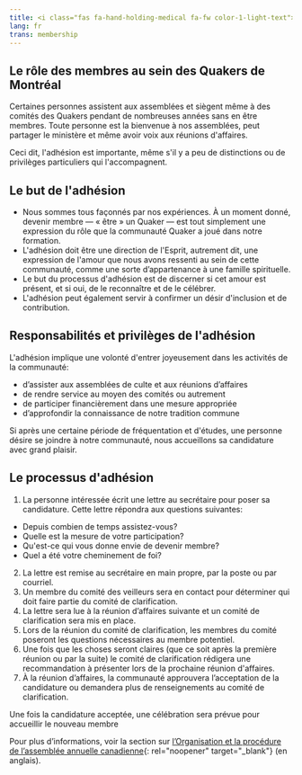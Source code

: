 ```yaml
---
title: <i class="fas fa-hand-holding-medical fa-fw color-1-light-text"></i> Devenir membre
lang: fr
trans: membership
---
```

## Le rôle des membres au sein des Quakers de Montréal
Certaines personnes assistent aux assemblées et siègent même à des comités des Quakers pendant de nombreuses années sans en être membres. Toute personne est la bienvenue à nos assemblées, peut partager le ministère et même avoir voix aux réunions d'affaires.

Ceci dit, l'adhésion est importante, même s'il y a peu de distinctions ou de privilèges particuliers qui l'accompagnent. 

## Le but de l'adhésion
* Nous sommes tous façonnés par nos expériences. À un moment donné, devenir membre — « être » un Quaker — est tout simplement une expression du rôle que la communauté Quaker a joué dans notre formation.
* L'adhésion doit être une direction de l'Esprit, autrement dit, une expression de l'amour que nous avons ressenti au sein de cette communauté, comme une sorte d’appartenance à une famille spirituelle.
* Le but du processus d'adhésion est de discerner si cet amour est présent, et si oui, de le reconnaître et de le célébrer.
* L'adhésion peut également servir à confirmer un désir d'inclusion et de contribution.

## Responsabilités et privilèges de l'adhésion
L'adhésion implique une volonté d'entrer joyeusement dans les activités de la communauté:

* d’assister aux assemblées de culte et aux réunions d’affaires
* de rendre service au moyen des comités ou autrement
* de participer financièrement dans une mesure appropriée
* d’approfondir la connaissance de notre tradition commune

Si après une certaine période de fréquentation et d'études, une personne désire se joindre à notre communauté, nous accueillons sa candidature avec grand plaisir.

## Le processus d'adhésion

1. La personne intéressée écrit une lettre au secrétaire pour poser sa candidature. Cette lettre répondra aux questions suivantes:
  * Depuis combien de temps assistez-vous?
  * Quelle est la mesure de votre participation?
  * Qu'est-ce qui vous donne envie de devenir membre?
  * Quel a été votre cheminement de foi?
2. La lettre est remise au secrétaire en main propre, par la poste ou par courriel.
3. Un membre du comité des veilleurs sera en contact pour déterminer qui doit faire partie du comité de clarification.
4. La lettre sera lue à la réunion d’affaires suivante et un comité de clarification sera mis en place.
5. Lors de la réunion du comité de clarification, les membres du comité poseront les questions nécessaires au membre potentiel.
6. Une fois que les choses seront claires (que ce soit après la première réunion ou par la suite) le comité de clarification rédigera une recommandation à présenter lors de la prochaine réunion d'affaires.
7. À la réunion d’affaires, la communauté approuvera l’acceptation de la candidature ou demandera plus de renseignements au comité de clarification.

Une fois la candidature acceptée, une célébration sera prévue pour accueillir le nouveau membre

Pour plus d’informations, voir la section sur [l’Organisation et la procédure de l’assemblée annuelle canadienne](https://quaker.ca/cympublications/organization-and-procedure/#CHAPTER_3_Membership){: rel="noopener" target="_blank"} (en anglais).
